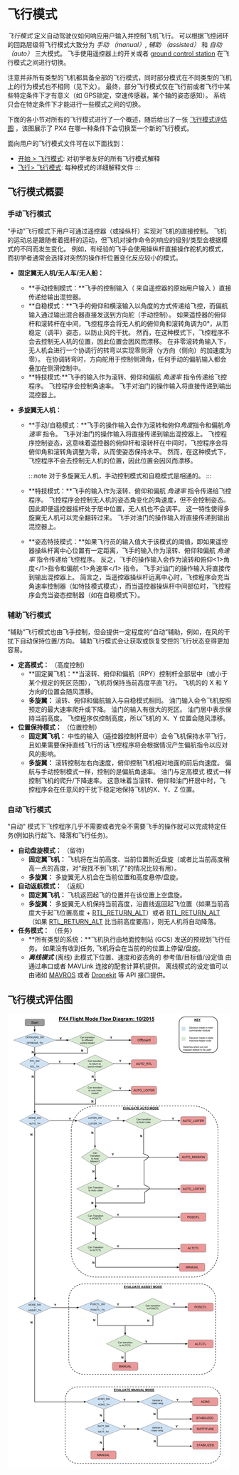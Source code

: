 # 飞行模式

*飞行模式* 定义自动驾驶仪如何响应用户输入并控制飞机飞行。 可以根据飞控闭环的回路层级将飞行模式大致分为 *手动 （manual）*, *辅助 （assisted）* 和 *自动 （auto）* 三大模式。 飞手使用遥控器上的开关或者 [ground control station](../qgc/README.md) 在飞行模式之间进行切换。

注意并非所有类型的飞机都具备全部的飞行模式，同时部分模式在不同类型的飞机上的行为模式也不相同（见下文）。 最终，部分飞行模式仅在飞行前或者飞行中某些特定条件下才有意义（如 GPS锁定，空速传感器，某个轴的姿态感知）。 系统只会在特定条件下才能进行一些模式之间的切换。

下面的各小节对所有的飞行模式进行了一个概述，随后给出了一张 [飞行模式评估图](#flight-mode-evaluation-diagram) ，该图展示了 PX4 在哪一种条件下会切换至一个新的飞行模式。

面向用户的飞行模式文件可在以下面找到：
- [开始 > 飞行模式](../getting_started/flight_modes.md): 对初学者友好的所有飞行模式解释
- [飞行> 飞行模式](../flight_modes/README.md): 每种模式的详细解释文件
:::

## 飞行模式概要

### 手动飞行模式

“手动”飞行模式下用户可通过遥控器（或操纵杆）实现对飞机的直接控制。 飞机的运动总是跟随者着摇杆的运动，但飞机对操作命令的响应的级别/类型会根据模式的不同而发生变化。 例如，有经验的飞手会使用操纵杆直接操作舵机的模式，而初学者通常会选择对突然的操作杆位置变化反应较小的模式。

* **固定翼无人机/无人车/无人船：**
  * **手动控制模式：**飞手的控制输入（ 来自遥控器的原始用户输入 ）直接传递给输出混控器。
  * **自稳模式：**飞手的俯仰和横滚输入以角度的方式传递给飞控，而偏航输入通过输出混合器直接发送到方向舵（手动控制）。 如果遥控器的俯仰杆和滚转杆在中间，飞控程序会将无人机的俯仰角和滚转角调为0°，从而稳定（调平）姿态，以防止风的干扰。 然而，在这种模式下，飞控程序不会去控制无人机的位置，因此位置会因风而漂移。 在非零滚转角输入下，无人机会进行一个协调行的转弯以实现零侧滑（y方向（侧向）的加速度为零）。 在协调转弯时，方向舵用于控制侧滑角，任何手动的偏航输入都会叠加在侧滑控制中。
  * **特技模式:**飞手的输入作为滚转、俯仰和偏航 *角速率* 指令传递给飞控程序。 飞控程序会控制角速率。 飞手对油门的操作输入将直接传递到输出混控器上。

* **多旋翼无人机：**
  * **手动/自稳模式：**飞手的操作输入会作为滚转和俯仰*角度*指令和偏航*角速率* 指令。 飞手对油门的操作输入将直接传递到输出混控器上。 飞控程序控制姿态，这意味着遥控器的俯仰杆和滚转杆在中间时，飞控程序会将俯仰角和滚转角调整为零，从而使姿态保持水平。 然而，在这种模式下，飞控程序不会去控制无人机的位置，因此位置会因风而漂移。

    :::note 对于多旋翼无人机，手动控制模式和自稳模式是相通的。
:::

  * **特技模式：**飞手的输入作为滚转、俯仰和偏航 *角速率* 指令传递给飞控程序。 飞控程序会控制无人机的姿态角变化的角速度，但不会控制姿态。 因此即便遥控器摇杆处于居中位置，无人机也不会调平。 这一特性使得多旋翼无人机可以完全翻转过来。 飞手对油门的操作输入将直接传递到输出混控器上。
  * **姿态特技模式：**如果飞行员的输入值大于该模式的阈值，即如果遥控器操纵杆离中心位置有一定距离，飞手的输入作为滚转、俯仰和偏航 *角速率* 指令传递给飞控程序。 反之，飞手的操作输入会作为滚转和俯仰<1>角度</1>指令和偏航<1>角速率</1> 指令。 飞手对油门的操作输入将直接传到输出混控器上。 简言之，当遥控器操纵杆远离中心时，飞控程序会充当角速率控制器（如特技模式模式），而当遥控器操纵杆中间部位时，飞控程序会充当姿态控制器（如在自稳模式下）。


### 辅助飞行模式

“辅助”飞行模式也由飞手控制，但会提供一定程度的“自动”辅助，例如，在风的干扰下自动保持位置/方向。 辅助飞行模式会让获取或恢复受控的飞行状态变得更加容易。

* **定高模式：** （高度控制）
  * **固定翼飞机：**当滚转、俯仰和偏航（RPY）控制杆全部居中（或小于某个规定的死区范围），飞机将保持当前高度平直飞行。 飞机的的 X 和 Y 方向的位置会随风漂移。
  * **多旋翼：** 滚转、俯仰和偏航输入与自稳模式相同。 油门输入会令飞机按照预定的最大速率爬升或下降。 油门的输入有很大的死区。 油门居中表示保持当前高度。 飞控程序仅控制高度，所以飞机的 X、Y 位置会随风漂移。
* **位置保持模式：** （位置控制）
  * **固定翼飞机：** 中性的输入（遥控器控制杆居中）会令飞机保持水平飞行，且如果需要保持直线飞行的话飞控程序将会根据情况产生偏航指令以应对风的影响。
  * **多旋翼：** 滚转控制左右向速度，俯仰控制飞机相对地面的前后向速度。 偏航与手动控制模式一样，控制的是偏航角速率。 油门与定高模式 模式一样控制飞机的爬升/下降速率。 这意味着当滚转、俯仰和油门杆居中时，飞控程序会在任意风的干扰下稳定地保持飞机的X、Y、Z 位置。

### 自动飞行模式

"自动" 模式下飞控程序几乎不需要或者完全不需要飞手的操作就可以完成特定任务(例如执行起飞、降落和飞行任务)。

* **自动盘旋模式：** （留待）
  * **固定翼飞机：** 飞机将在当前高度、当前位置附近盘旋（或者比当前高度稍高一点的高度，对“我找不到飞机了”的情况比较有用）。
  * **多旋翼：** 多旋翼无人机会在当前位置和高度悬停/盘旋。
* **自动返航模式：** （返航）
  * **固定翼飞机：** 飞机返回起飞的位置并在该位置上空盘旋。
  * **多旋翼：** 多旋翼无人机保持当前高度，沿直线返回起飞位置（如果当前高度大于起飞位置高度 + [RTL_RETURN_ALT](../advanced/parameter_reference.md#RTL_RETURN_ALT)）或者 [RTL_RETURN_ALT](../advanced/parameter_reference.md#RTL_RETURN_ALT) （如果 [RTL_RETURN_ALT](../advanced/parameter_reference.md#RTL_RETURN_ALT) 比当前高度要高），则无人机将自动降落。
* **任务模式：** （任务）
  * **所有类型的系统：**飞机执行由地面控制站 (GCS) 发送的预规划飞行任务。 如果没有收到任务, 飞机将会在当前的的位置上停留/盘旋。
  * ***离线模式*** (离线) 此模式下位置、速度和姿态角的 参考值/目标值/设定值 由通过串口或者 MAVLink 连接的配套计算机提供。 离线模式的设定值可以由诸如 [MAVROS](https://github.com/mavlink/mavros) 或者 [Dronekit](http://dronekit.io) 等 API 接口提供。

## 飞行模式评估图

![Commander Flow diagram.](../../assets/diagrams/commander-flow-diagram.png)
